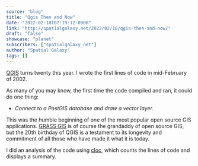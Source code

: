 ```yaml
---
source: "blog"
title: "Qgis Then and Now"
date: "2022-02-18T07:19:12-0900"
link: "http://spatialgalaxy.net/2022/02/18/qgis-then-and-now/"
draft: "false"
showcase: "planet"
subscribers: ["spatialgalaxy_net"]
author: "Spatial Galaxy"
tags: []
---
```


<p><a href="http://qgis.org">QGIS</a> turns twenty this year. I wrote the first lines of code in mid-February of 2002.</p>
<p>As many of you may know, the first time the code compiled and ran, it could do one thing:</p>
<ul>
<li><em>Connect to a PostGIS database and draw a vector layer.</em></li>
</ul>
<p>This was the humble beginning of one of the most popular open source GIS
applications. <a href="https://grass.osgeo.org/">GRASS GIS</a> is of course the grandaddy of open source GIS, but the 20th
birthday of QGIS is a testament to its longevity and commitment of all those
who have made it what it is today.</p>
<p>I did an analysis of the code using <a href="https://github.com/AlDanial/cloc">cloc</a>, which counts the lines of code and displays a summary.</p>
